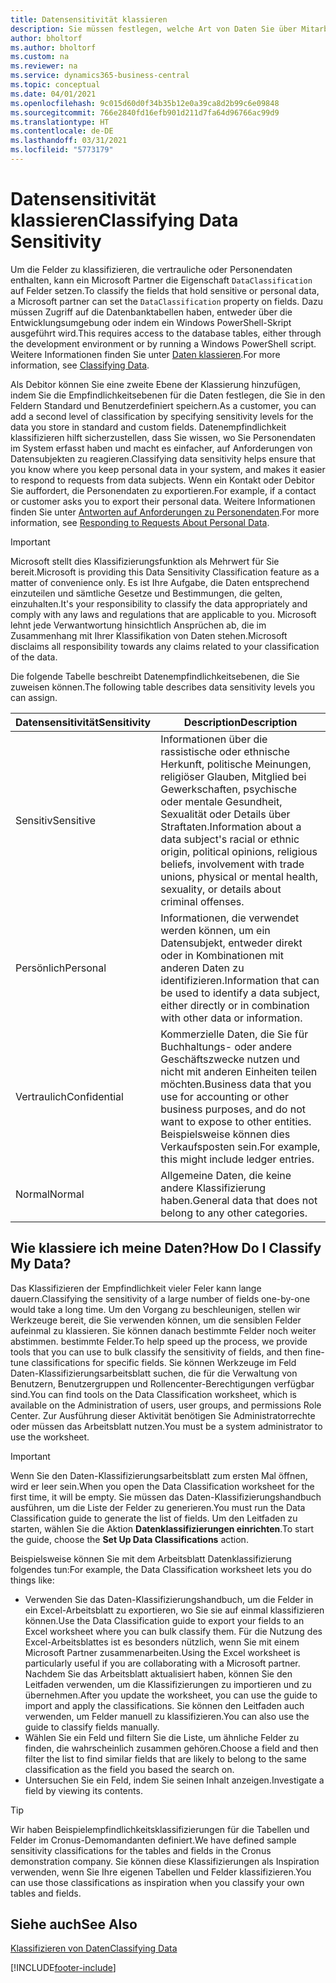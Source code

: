 ```yaml
---
title: Datensensitivität klassieren
description: Sie müssen festlegen, welche Art von Daten Sie über Mitarbeiter speichern, sodass Sie sich auf Datensubjektanforderungen reagieren können.
author: bholtorf
ms.author: bholtorf
ms.custom: na
ms.reviewer: na
ms.service: dynamics365-business-central
ms.topic: conceptual
ms.date: 04/01/2021
ms.openlocfilehash: 9c015d60d0f34b35b12e0a39ca8d2b99c6e09848
ms.sourcegitcommit: 766e2840fd16efb901d211d7fa64d96766ac99d9
ms.translationtype: HT
ms.contentlocale: de-DE
ms.lasthandoff: 03/31/2021
ms.locfileid: "5773179"
---
```

# <a name="classifying-data-sensitivity"></a><span data-ttu-id="e4236-103">Datensensitivität klassieren</span><span class="sxs-lookup"><span data-stu-id="e4236-103">Classifying Data Sensitivity</span></span>
<span data-ttu-id="e4236-104">Um die Felder zu klassifizieren, die vertrauliche oder Personendaten enthalten, kann ein Microsoft Partner die Eigenschaft ```DataClassification``` auf Felder setzen.</span><span class="sxs-lookup"><span data-stu-id="e4236-104">To classify the fields that hold sensitive or personal data, a Microsoft partner can set the ```DataClassification``` property on fields.</span></span> <span data-ttu-id="e4236-105">Dazu müssen Zugriff auf die Datenbanktabellen haben, entweder über die Entwicklungsumgebung oder indem ein Windows PowerShell-Skript ausgeführt wird.</span><span class="sxs-lookup"><span data-stu-id="e4236-105">This requires access to the database tables, either through the development environment or by running a Windows PowerShell script.</span></span> <span data-ttu-id="e4236-106">Weitere Informationen finden Sie unter [Daten klassieren](/dynamics365/business-central/dev-itpro/developer/devenv-classifying-data).</span><span class="sxs-lookup"><span data-stu-id="e4236-106">For more information, see [Classifying Data](/dynamics365/business-central/dev-itpro/developer/devenv-classifying-data).</span></span>  

<span data-ttu-id="e4236-107">Als Debitor können Sie eine zweite Ebene der Klassierung hinzufügen, indem Sie die Empfindlichkeitsebenen für die Daten festlegen, die Sie in den Feldern Standard und Benutzerdefiniert speichern.</span><span class="sxs-lookup"><span data-stu-id="e4236-107">As a customer, you can add a second level of classification by specifying sensitivity levels for the data you store in standard and custom fields.</span></span> <span data-ttu-id="e4236-108">Datenempfindlichkeit klassifizieren hilft sicherzustellen, dass Sie wissen, wo Sie Personendaten im System erfasst haben und macht es einfacher, auf Anforderungen von Datensubjekten zu reagieren.</span><span class="sxs-lookup"><span data-stu-id="e4236-108">Classifying data sensitivity helps ensure that you know where you keep personal data in your system, and makes it easier to respond to requests from data subjects.</span></span> <span data-ttu-id="e4236-109">Wenn ein Kontakt oder Debitor Sie auffordert, die Personendaten zu exportieren.</span><span class="sxs-lookup"><span data-stu-id="e4236-109">For example, if a contact or customer asks you to export their personal data.</span></span> <span data-ttu-id="e4236-110">Weitere Informationen finden Sie unter [Antworten auf Anforderungen zu Personendaten](admin-responding-to-requests-about-personal-data.md).</span><span class="sxs-lookup"><span data-stu-id="e4236-110">For more information, see [Responding to Requests About Personal Data](admin-responding-to-requests-about-personal-data.md).</span></span>

> [!Important]
> <span data-ttu-id="e4236-111">Microsoft stellt dies Klassifizierungsfunktion als Mehrwert für Sie bereit.</span><span class="sxs-lookup"><span data-stu-id="e4236-111">Microsoft is providing this Data Sensitivity Classification feature as a matter of convenience only.</span></span> <span data-ttu-id="e4236-112">Es ist Ihre Aufgabe, die Daten entsprechend einzuteilen und sämtliche Gesetze und Bestimmungen, die gelten, einzuhalten.</span><span class="sxs-lookup"><span data-stu-id="e4236-112">It's your responsibility to classify the data appropriately and comply with any laws and regulations that are applicable to you.</span></span> <span data-ttu-id="e4236-113">Microsoft lehnt jede Verwantwortung hinsichtlich Ansprüchen ab, die im Zusammenhang mit Ihrer Klassifikation von Daten stehen.</span><span class="sxs-lookup"><span data-stu-id="e4236-113">Microsoft disclaims all responsibility towards any claims related to your classification of the data.</span></span>  

<span data-ttu-id="e4236-114">Die folgende Tabelle beschreibt Datenempfindlichkeitsebenen, die Sie zuweisen können.</span><span class="sxs-lookup"><span data-stu-id="e4236-114">The following table describes data sensitivity levels you can assign.</span></span>

|<span data-ttu-id="e4236-115">Datensensitivität</span><span class="sxs-lookup"><span data-stu-id="e4236-115">Sensitivity</span></span>|<span data-ttu-id="e4236-116">Description</span><span class="sxs-lookup"><span data-stu-id="e4236-116">Description</span></span>|
|----|----|
|<span data-ttu-id="e4236-117">Sensitiv</span><span class="sxs-lookup"><span data-stu-id="e4236-117">Sensitive</span></span> | <span data-ttu-id="e4236-118">Informationen über die rassistische oder ethnische Herkunft, politische Meinungen, religiöser Glauben, Mitglied bei Gewerkschaften, psychische oder mentale Gesundheit, Sexualität oder Details über Straftaten.</span><span class="sxs-lookup"><span data-stu-id="e4236-118">Information about a data subject's racial or ethnic origin, political opinions, religious beliefs, involvement with trade unions, physical or mental health, sexuality, or details about criminal offenses.</span></span> |
|<span data-ttu-id="e4236-119">Persönlich</span><span class="sxs-lookup"><span data-stu-id="e4236-119">Personal</span></span> | <span data-ttu-id="e4236-120">Informationen, die verwendet werden können, um ein Datensubjekt, entweder direkt oder in Kombinationen mit anderen Daten zu identifizieren.</span><span class="sxs-lookup"><span data-stu-id="e4236-120">Information that can be used to identify a data subject, either directly or in combination with other data or information.</span></span>|
|<span data-ttu-id="e4236-121">Vertraulich</span><span class="sxs-lookup"><span data-stu-id="e4236-121">Confidential</span></span> | <span data-ttu-id="e4236-122">Kommerzielle Daten, die Sie für Buchhaltungs- oder andere Geschäftszwecke nutzen und nicht mit anderen Einheiten teilen möchten.</span><span class="sxs-lookup"><span data-stu-id="e4236-122">Business data that you use for accounting or other business purposes, and do not want to expose to other entities.</span></span> <span data-ttu-id="e4236-123">Beispielsweise können dies Verkaufsposten sein.</span><span class="sxs-lookup"><span data-stu-id="e4236-123">For example, this might include ledger entries.</span></span>|
|<span data-ttu-id="e4236-124">Normal</span><span class="sxs-lookup"><span data-stu-id="e4236-124">Normal</span></span> | <span data-ttu-id="e4236-125">Allgemeine Daten, die keine andere Klassifizierung haben.</span><span class="sxs-lookup"><span data-stu-id="e4236-125">General data that does not belong to any other categories.</span></span>|

## <a name="how-do-i-classify-my-data"></a><span data-ttu-id="e4236-126">Wie klassiere ich meine Daten?</span><span class="sxs-lookup"><span data-stu-id="e4236-126">How Do I Classify My Data?</span></span>
<span data-ttu-id="e4236-127">Das Klassifizieren der Empfindlichkeit vieler Feler kann lange dauern.</span><span class="sxs-lookup"><span data-stu-id="e4236-127">Classifying the sensitivity of a large number of fields one-by-one would take a long time.</span></span> <span data-ttu-id="e4236-128">Um den Vorgang zu beschleunigen, stellen wir Werkzeuge bereit, die Sie verwenden können, um die sensiblen Felder aufeinmal zu klassieren. Sie können danach bestimmte Felder noch weiter abstimmen. bestimmte Felder.</span><span class="sxs-lookup"><span data-stu-id="e4236-128">To help speed up the process, we provide tools that you can use to bulk classify the sensitivity of fields, and then fine-tune classifications for specific fields.</span></span> <span data-ttu-id="e4236-129">Sie können Werkzeuge im Feld Daten-Klassifizierungsarbeitsblatt suchen, die für die Verwaltung von Benutzern, Benutzergruppen und Rollencenter-Berechtigungen verfügbar sind.</span><span class="sxs-lookup"><span data-stu-id="e4236-129">You can find tools on the Data Classification worksheet, which is available on the Administration of users, user groups, and permissions Role Center.</span></span> <span data-ttu-id="e4236-130">Zur Ausführung dieser Aktivität benötigen Sie Administratorrechte oder müssen das Arbeitsblatt nutzen.</span><span class="sxs-lookup"><span data-stu-id="e4236-130">You must be a system administrator to use the worksheet.</span></span>

> [!Important]
> <span data-ttu-id="e4236-131">Wenn Sie den Daten-Klassifizierungsarbeitsblatt zum ersten Mal öffnen, wird er leer sein.</span><span class="sxs-lookup"><span data-stu-id="e4236-131">When you open the Data Classification worksheet for the first time, it will be empty.</span></span> <span data-ttu-id="e4236-132">Sie müssen das Daten-Klassifizierungshandbuch ausführen, um die Liste der Felder zu generieren.</span><span class="sxs-lookup"><span data-stu-id="e4236-132">You must run the Data Classification guide to generate the list of fields.</span></span> <span data-ttu-id="e4236-133">Um den Leitfaden zu starten, wählen Sie die Aktion **Datenklassifizierungen einrichten**.</span><span class="sxs-lookup"><span data-stu-id="e4236-133">To start the guide, choose the **Set Up Data Classifications** action.</span></span>

<span data-ttu-id="e4236-134">Beispielsweise können Sie mit dem Arbeitsblatt Datenklassifizierung folgendes tun:</span><span class="sxs-lookup"><span data-stu-id="e4236-134">For example, the Data Classification worksheet lets you do things like:</span></span>  

* <span data-ttu-id="e4236-135">Verwenden Sie das Daten-Klassifizierungshandbuch, um die Felder in ein Excel-Arbeitsblatt zu exportieren, wo Sie sie auf einmal klassifizieren können.</span><span class="sxs-lookup"><span data-stu-id="e4236-135">Use the Data Classification guide to export your fields to an Excel worksheet where you can bulk classify them.</span></span> <span data-ttu-id="e4236-136">Für die Nutzung des Excel-Arbeitsblattes ist es besonders nützlich, wenn Sie mit einem Microsoft Partner zusammenarbeiten.</span><span class="sxs-lookup"><span data-stu-id="e4236-136">Using the Excel worksheet is particularly useful if you are collaborating with a Microsoft partner.</span></span> <span data-ttu-id="e4236-137">Nachdem Sie das Arbeitsblatt aktualisiert haben, können Sie den Leitfaden verwenden, um die Klassifizierungen zu importieren und zu übernehmen.</span><span class="sxs-lookup"><span data-stu-id="e4236-137">After you update the worksheet, you can use the guide to import and apply the classifications.</span></span> <span data-ttu-id="e4236-138">Sie können den Leitfaden auch verwenden, um Felder manuell zu klassifizieren.</span><span class="sxs-lookup"><span data-stu-id="e4236-138">You can also use the guide to classify fields manually.</span></span>  
* <span data-ttu-id="e4236-139">Wählen Sie ein Feld und filtern Sie die Liste, um ähnliche Felder zu finden, die wahrscheinlich zusammen gehören.</span><span class="sxs-lookup"><span data-stu-id="e4236-139">Choose a field and then filter the list to find similar fields that are likely to belong to the same classification as the field you based the search on.</span></span>  
* <span data-ttu-id="e4236-140">Untersuchen Sie ein Feld, indem Sie seinen Inhalt anzeigen.</span><span class="sxs-lookup"><span data-stu-id="e4236-140">Investigate a field by viewing its contents.</span></span>  

> [!Tip]
> <span data-ttu-id="e4236-141">Wir haben Beispielempfindlichkeitsklassifizierungen für die Tabellen und Felder im Cronus-Demomandanten definiert.</span><span class="sxs-lookup"><span data-stu-id="e4236-141">We have defined sample sensitivity classifications for the tables and fields in the Cronus demonstration company.</span></span> <span data-ttu-id="e4236-142">Sie können diese Klassifizierungen als Inspiration verwenden, wenn Sie Ihre eigenen Tabellen und Felder klassifizieren.</span><span class="sxs-lookup"><span data-stu-id="e4236-142">You can use those classifications as inspiration when you classify your own tables and fields.</span></span>

## <a name="see-also"></a><span data-ttu-id="e4236-143">Siehe auch</span><span class="sxs-lookup"><span data-stu-id="e4236-143">See Also</span></span>

[<span data-ttu-id="e4236-144">Klassifizieren von Daten</span><span class="sxs-lookup"><span data-stu-id="e4236-144">Classifying Data</span></span>](/dynamics365/business-central/dev-itpro/developer/devenv-classifying-data)  


[!INCLUDE[footer-include](includes/footer-banner.md)]